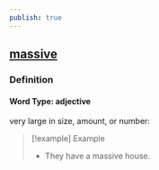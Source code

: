 ```yaml
---
publish: true
---
```


## [massive](https://dictionary.cambridge.org/dictionary/english/massive)

### Definition
#### Word Type: adjective
very large in size, amount, or number:

>[!example] Example
> - They have a massive house.
